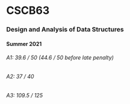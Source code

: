 # CSCB63
### Design and Analysis of Data Structures
#### Summer 2021

###### A1: 39.6 / 50 (44.6 / 50 before late penalty)
###### A2: 37 / 40
###### A3: 109.5 / 125
